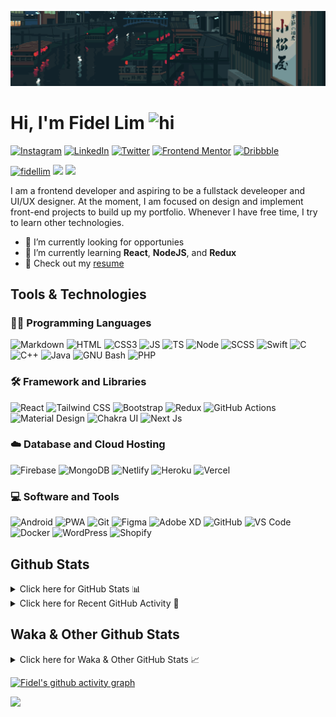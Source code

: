 ![Tokyo Downtown](tokyoDowntown.gif)

# Hi, I'm Fidel Lim <img src="https://user-images.githubusercontent.com/1303154/88677602-1635ba80-d120-11ea-84d8-d263ba5fc3c0.gif" width="28px" alt="hi">

[![Instagram](https://img.shields.io/badge/-Instagram-E4405F?logo=instagram&logoColor=white&style=flat-square)](https://www.instagram.com/_fidel_lim_/)
[![LinkedIn](https://img.shields.io/badge/-LinkedIn-0A66C2?logo=linkedin&style=flat-square)](https://www.linkedin.com/in/fidellim/)
[![Twitter](https://img.shields.io/badge/-Twitter-1DA1F2?logo=twitter&logoColor=white&style=flat-square)](https://twitter.com/fidellim)
[![Frontend Mentor](https://img.shields.io/badge/-Frontend_Mentor-3F54A3?logo=frontendmentor&logoColor=white&style=flat-square)](https://www.frontendmentor.io/profile/fidellim)
[![Dribbble](https://img.shields.io/badge/-Dribbble-EA4C89?logo=dribbble&logoColor=white&style=flat-square)](https://dribbble.com/fidellim)

[<img src="https://komarev.com/ghpvc/?username=fidellim&label=Profile%20views&color=0e75b6&style=flat-square" alt="fidellim" />](https://github.com/fidellim/fidellim)
[<img src="https://img.shields.io/badge/Email-lim.fidel%40gmail.com-orange?style=flat-square&logo=gmail">](mailto:lim.fidel@gmail.com)
[<img src="https://img.shields.io/badge/Personal%20Site-fidellim--portfolio.netlify.app-red?style=flat-square&logo=safari">](https://fidellim-portfolio.netlify.app/)

I am a frontend developer and aspiring to be a fullstack develeoper and UI/UX designer. At the moment, I am focused on design and implement front-end projects to build up my portfolio. Whenever I have free time, I try to learn other technologies.

- 🔭 I’m currently looking for opportunies
- 🌱 I’m currently learning **React**, **NodeJS**, and **Redux**
- 📝 Check out my [resume](https://fidellim-portfolio.netlify.app/Resume)

## Tools & Technologies

### 👨‍💻 Programming Languages

![Markdown](https://img.shields.io/badge/-Markdown-000000?logo=markdown&logoColor=white&style=flat-square)
![HTML](https://img.shields.io/badge/-HTML-E34F26?logo=html5&logoColor=white&style=flat-square)
![CSS3](https://img.shields.io/badge/-CSS-157286?logo=css3&style=flat-square)
![JS](https://img.shields.io/badge/-JavaScript-F7DF1E?logo=javascript&logoColor=black&logoWidth=25&style=flat-square)
![TS](https://img.shields.io/badge/-TypeScript-3178C6?logo=typescript&logoColor=black&logoWidth=25&style=flat-square)
![Node](https://img.shields.io/badge/-NodeJS-F05032?logo=node.js&logoColor=white&style=flat-square)
![SCSS](https://img.shields.io/badge/-SASS-C76494?logo=sass&logoColor=white&logoWidth=25&style=flat-square)
![Swift](https://img.shields.io/badge/-Swift-FA7343?logo=swift&logoColor=white&logoWidth=25&style=flat-square)
![C](https://custom-icon-badges.herokuapp.com/badge/C-03599C.svg?logo=c-in-hexagon&logoColor=white&style=flat-square)
![C++](https://custom-icon-badges.herokuapp.com/badge/C++-CC0000.svg?logo=cpp2&logoColor=white&style=flat-square)
![Java](https://img.shields.io/badge/-Java-007396?logo=java&logoColor=white&logoWidth=25&style=flat-square)
![GNU Bash](https://img.shields.io/badge/-Bash-4EAA25?logo=gnubash&logoColor=white&logoWidth=25&style=flat-square)
![PHP](https://img.shields.io/badge/-PHP-777BB4?logo=php&logoColor=white&logoWidth=25&style=flat-square)

### 🛠️ Framework and Libraries

![React](https://img.shields.io/badge/-React-000000?logo=react&logoColor=61DAFB&style=flat-square)
![Tailwind CSS](https://img.shields.io/badge/-Tailwind_CSS-15B3C0?logo=tailwindcss&logoColor=white&logoWidth=25&style=flat-square)
![Bootstrap](https://img.shields.io/badge/-Bootstrap-7952B3?logo=bootstrap&logoColor=white&logoWidth=25)
![Redux](https://img.shields.io/badge/-Redux-764ABC?logo=redux&logoColor=white&logoWidth=25)
![GitHub Actions](https://img.shields.io/badge/-GitHub_Actions-2088FF?logo=githubactions&logoColor=white&logoWidth=25)
![Material Design](https://img.shields.io/badge/-Material_Design-000?logo=materialdesign&logoColor=757575&logoWidth=25)
![Chakra UI](https://img.shields.io/badge/-Chakra_UI-319795?logo=chakraui&logoColor=fff&logoWidth=25)
![Next Js](https://img.shields.io/badge/-Next_JS-000?logo=next.js&logoColor=fff&logoWidth=25)

### ☁️ Database and Cloud Hosting

![Firebase](https://img.shields.io/badge/-Firebase-F05032?logo=firebase&logoColor=white&style=flat-square)
![MongoDB](https://img.shields.io/badge/-MongoDB-47A248?logo=mongodb&logoColor=white&style=flat-square)
![Netlify](https://img.shields.io/badge/-Netlify-00C7B7?logo=netlify&logoColor=white&style=flat-square)
![Heroku](https://img.shields.io/badge/-Heroku-430098?logo=heroku&logoColor=white&logoWidth=25)
![Vercel](https://img.shields.io/badge/-Vercel-000000?logo=vercel&logoColor=white&style=flat-square)

### 💻 Software and Tools

![Android](https://img.shields.io/badge/-Android-3DDC84?logo=android&logoColor=black&logoWidth=25&style=flat-square)
![PWA](https://img.shields.io/badge/-PWA-550EBE?logo=pwa&logoColor=white&style=flat-square)
![Git](https://img.shields.io/badge/-Git-F05032?logo=git&logoColor=white&style=flat-square)
![Figma](https://img.shields.io/badge/-Figma-F24E1E?logo=figma&logoColor=white&style=flat-square)
![Adobe XD](https://img.shields.io/badge/-Adobe%20XD-FF61F6?logo=adobe%20xd&logoColor=black&logoWidth=25&style=flat-square)
![GitHub](https://img.shields.io/badge/-GitHub-181717?logo=github&style=flat-square)
![VS Code](https://img.shields.io/badge/-VS%20Code-007ACC?logo=visual%20studio%20code&style=flat-square)
![Docker](https://img.shields.io/badge/-Docker-2496ED?logo=docker&logoColor=white&style=flat-square)
![WordPress](https://img.shields.io/badge/-WordPress-21759B?logo=wordpress&logoColor=white&style=flat-square)
![Shopify](https://img.shields.io/badge/-Shopify-7AB55C?logo=shopify&logoColor=white&style=flat-square)

<!-- https://github.com/JaeSeoKim/badge42 -->

<!-- ## 42 Stats

<details>
<summary> Click here for &nbsp;
<img src="https://img.shields.io/badge/-Abu_Dhabi-000000?logo=42&style=flat-square">
</summary> -->

<!-- <img src="https://badge42.herokuapp.com/api/stats/flim?privacyEmail=true">
<img src="https://badge42.herokuapp.com/api/stats/flim?cursus=C%20Piscine&privacyEmail=true"> -->

<!-- [![flim's 42 stats](https://badge42.vercel.app/api/v2/stats/cl1c1a9ce001109mq8crq44uh?cursusId=9)](https://github.com/JaeSeoKim/badge42)
[![flim's 42 stats](https://badge42.vercel.app/api/v2/stats/cl1c1a9ce001109mq8crq44uh?cursusId=21)](https://github.com/JaeSeoKim/badge42) -->

</details>

## Github Stats

<details>
	<summary>
		Click here for GitHub Stats 📊
	</summary>
	<br/>

<img src="https://github-readme-stats.vercel.app/api/top-langs/?username=fidellim&layout=compact&langs_count=8&hide=scss,css,html&theme=dracula&border_color=ff4499" alt="fidellim" />
<img src="https://github-readme-stats.vercel.app/api?username=fidellim&show_icons=true&locale=en&theme=tokyonight&hide_border=true" alt="fidellim" />
<img src="https://github-readme-streak-stats.herokuapp.com?user=fidellim&theme=material-palenight&hide_border=true&date_format=M%20j%5B%2C%20Y%5D" alt="fidellim" />

</details>

<details>
	<summary>
		Click here for Recent GitHub Activity 🚴
	</summary>
	<br/>

<!--RECENT_ACTIVITY:start-->

1. 📔 Created new repository [fidellim/Kazix-Technical-Exam](https://github.com/fidellim/Kazix-Technical-Exam)
2. ⭐ Starred [webdevcody/code-racer](https://github.com/webdevcody/code-racer)
3. ❗️ Opened issue [#26](https://github.com/OSSPhilippines/philippines-travel-level-map/issues/26) in [OSSPhilippines/philippines-travel-level-map](https://github.com/OSSPhilippines/philippines-travel-level-map)
4. 🔱 Forked [fidellim/philippines-travel-level-map](https://github.com/fidellim/philippines-travel-level-map) from [OSSPhilippines/philippines-travel-level-map](https://github.com/OSSPhilippines/philippines-travel-level-map)
5. 💪 Opened PR [#23](https://github.com/OSSPhilippines/ossph.org/pull/23) in [OSSPhilippines/ossph.org](https://github.com/OSSPhilippines/ossph.org)
<!--RECENT_ACTIVITY:end-->

<!--RECENT_ACTIVITY:last_update_end-->

</details>

## Waka & Other Github Stats

<details>
	<summary>
		Click here for Waka & Other GitHub Stats 📈
	</summary>
	<br/>

<!--START_SECTION:waka-->
![Lines of code](https://img.shields.io/badge/From%20Hello%20World%20I%27ve%20Written-1.3%20million%20lines%20of%20code-blue)

**🐱 My GitHub Data** 

> 📦 205.9 kB Used in GitHub's Storage 
 > 
> 🏆 1,512 Contributions in the Year 2023
 > 
> 💼 Opted to Hire
 > 
> 📜 92 Public Repositories 
 > 
> 🔑 1 Private Repositories 
 > 
**I'm a Night 🦉** 

```text
🌞 Morning                914 commits         █████░░░░░░░░░░░░░░░░░░░░   19.58 % 
🌆 Daytime                1216 commits        ███████░░░░░░░░░░░░░░░░░░   26.04 % 
🌃 Evening                1329 commits        ███████░░░░░░░░░░░░░░░░░░   28.46 % 
🌙 Night                  1210 commits        ██████░░░░░░░░░░░░░░░░░░░   25.92 % 
```
📅 **I'm Most Productive on Sunday** 

```text
Monday                   613 commits         ███░░░░░░░░░░░░░░░░░░░░░░   13.13 % 
Tuesday                  587 commits         ███░░░░░░░░░░░░░░░░░░░░░░   12.57 % 
Wednesday                628 commits         ███░░░░░░░░░░░░░░░░░░░░░░   13.45 % 
Thursday                 735 commits         ████░░░░░░░░░░░░░░░░░░░░░   15.74 % 
Friday                   599 commits         ███░░░░░░░░░░░░░░░░░░░░░░   12.83 % 
Saturday                 635 commits         ███░░░░░░░░░░░░░░░░░░░░░░   13.60 % 
Sunday                   872 commits         █████░░░░░░░░░░░░░░░░░░░░   18.68 % 
```


📊 **This Week I Spent My Time On** 

```text
🕑︎ Time Zone: Asia/Dubai

💬 Programming Languages: 
PHP                      1 hr 7 mins         ███████░░░░░░░░░░░░░░░░░░   29.92 % 
JavaScript               48 mins             █████░░░░░░░░░░░░░░░░░░░░   21.64 % 
Blade Template           30 mins             ███░░░░░░░░░░░░░░░░░░░░░░   13.63 % 
Liquid                   30 mins             ███░░░░░░░░░░░░░░░░░░░░░░   13.53 % 
Bash                     11 mins             █░░░░░░░░░░░░░░░░░░░░░░░░   05.26 % 

🔥 Editors: 
VS Code                  3 hrs 44 mins       █████████████████████████   100.00 % 

🐱‍💻 Projects: 
rajah-tourism-knowledge-c1 hr 22 mins        █████████░░░░░░░░░░░░░░░░   36.85 % 
usaoutletitems-com-studio52 mins             ██████░░░░░░░░░░░░░░░░░░░   23.32 % 
ministopv3               35 mins             ████░░░░░░░░░░░░░░░░░░░░░   15.82 % 
olivegarden              25 mins             ███░░░░░░░░░░░░░░░░░░░░░░   11.54 % 
Github fidellim README   16 mins             ██░░░░░░░░░░░░░░░░░░░░░░░   07.15 % 

💻 Operating System: 
Windows                  3 hrs 44 mins       █████████████████████████   100.00 % 
```

**I Mostly Code in JavaScript** 

```text
JavaScript               31 repos            █████████░░░░░░░░░░░░░░░░   37.80 % 
SCSS                     17 repos            █████░░░░░░░░░░░░░░░░░░░░   20.73 % 
HTML                     12 repos            ████░░░░░░░░░░░░░░░░░░░░░   14.63 % 
TypeScript               3 repos             █░░░░░░░░░░░░░░░░░░░░░░░░   03.66 % 
Python                   1 repo              ░░░░░░░░░░░░░░░░░░░░░░░░░   01.22 % 
```




 Last Updated on 04/09/2023 05:16:53 UTC
<!--END_SECTION:waka-->

</details>

[![Fidel's github activity graph](https://github-readme-activity-graph.vercel.app/graph?username=fidellim&theme=material-palenight&hide_border=true)](https://github.com/ashutosh00710/github-readme-activity-graph)

<img src="https://capsule-render.vercel.app/api?type=waving&color=gradient&height=80&section=footer"/>
